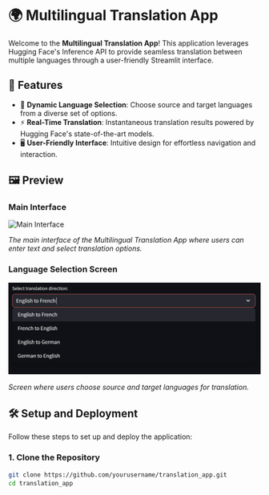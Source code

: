 # 🌍 Multilingual Translation App

Welcome to the **Multilingual Translation App**! This application leverages Hugging Face's Inference API to provide seamless translation between multiple languages through a user-friendly Streamlit interface.

## 🚀 Features

- 🔄 **Dynamic Language Selection**: Choose source and target languages from a diverse set of options.
- ⚡ **Real-Time Translation**: Instantaneous translation results powered by Hugging Face's state-of-the-art models.
- 🖥️ **User-Friendly Interface**: Intuitive design for effortless navigation and interaction.

## 🖼️ Preview

### Main Interface
![Main Interface](images/main-interface.png)

*The main interface of the Multilingual Translation App where users can enter text and select translation options.*

### Language Selection Screen
![Language Selection Screen](images/language-select.png)

*Screen where users choose source and target languages for translation.*

## 🛠️ Setup and Deployment

Follow these steps to set up and deploy the application:

### 1. Clone the Repository

```bash
git clone https://github.com/yourusername/translation_app.git
cd translation_app

